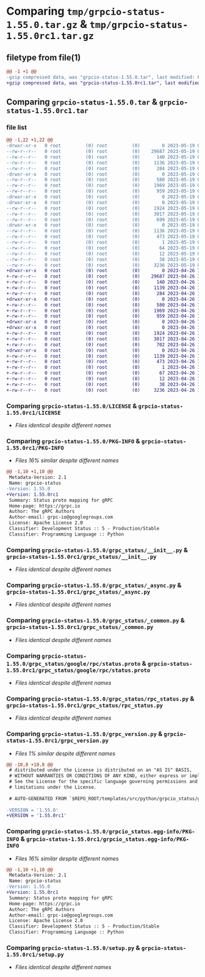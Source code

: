 # Comparing `tmp/grpcio-status-1.55.0.tar.gz` & `tmp/grpcio-status-1.55.0rc1.tar.gz`

## filetype from file(1)

```diff
@@ -1 +1 @@
-gzip compressed data, was "grpcio-status-1.55.0.tar", last modified: Fri May 19 00:11:42 2023, max compression
+gzip compressed data, was "grpcio-status-1.55.0rc1.tar", last modified: Wed Apr 26 10:35:46 2023, max compression
```

## Comparing `grpcio-status-1.55.0.tar` & `grpcio-status-1.55.0rc1.tar`

### file list

```diff
@@ -1,22 +1,22 @@
-drwxr-xr-x   0 root         (0) root         (0)        0 2023-05-19 00:11:42.537476 grpcio-status-1.55.0/
--rw-r--r--   0 root         (0) root         (0)    29687 2023-05-19 00:11:42.000000 grpcio-status-1.55.0/LICENSE
--rw-r--r--   0 root         (0) root         (0)      140 2023-05-19 00:03:20.000000 grpcio-status-1.55.0/MANIFEST.in
--rw-r--r--   0 root         (0) root         (0)     1136 2023-05-19 00:11:42.537476 grpcio-status-1.55.0/PKG-INFO
--rw-r--r--   0 root         (0) root         (0)      284 2023-05-19 00:03:20.000000 grpcio-status-1.55.0/README.rst
-drwxr-xr-x   0 root         (0) root         (0)        0 2023-05-19 00:11:42.533475 grpcio-status-1.55.0/grpc_status/
--rw-r--r--   0 root         (0) root         (0)      580 2023-05-19 00:03:20.000000 grpcio-status-1.55.0/grpc_status/__init__.py
--rw-r--r--   0 root         (0) root         (0)     1969 2023-05-19 00:03:20.000000 grpcio-status-1.55.0/grpc_status/_async.py
--rw-r--r--   0 root         (0) root         (0)      959 2023-05-19 00:03:20.000000 grpcio-status-1.55.0/grpc_status/_common.py
-drwxr-xr-x   0 root         (0) root         (0)        0 2023-05-19 00:11:42.529475 grpcio-status-1.55.0/grpc_status/google/
-drwxr-xr-x   0 root         (0) root         (0)        0 2023-05-19 00:11:42.533475 grpcio-status-1.55.0/grpc_status/google/rpc/
--rw-r--r--   0 root         (0) root         (0)     1924 2023-05-19 00:11:42.000000 grpcio-status-1.55.0/grpc_status/google/rpc/status.proto
--rw-r--r--   0 root         (0) root         (0)     3017 2023-05-19 00:03:20.000000 grpcio-status-1.55.0/grpc_status/rpc_status.py
--rw-r--r--   0 root         (0) root         (0)      699 2023-05-19 00:03:20.000000 grpcio-status-1.55.0/grpc_version.py
-drwxr-xr-x   0 root         (0) root         (0)        0 2023-05-19 00:11:42.537476 grpcio-status-1.55.0/grpcio_status.egg-info/
--rw-r--r--   0 root         (0) root         (0)     1136 2023-05-19 00:11:42.000000 grpcio-status-1.55.0/grpcio_status.egg-info/PKG-INFO
--rw-r--r--   0 root         (0) root         (0)      473 2023-05-19 00:11:42.000000 grpcio-status-1.55.0/grpcio_status.egg-info/SOURCES.txt
--rw-r--r--   0 root         (0) root         (0)        1 2023-05-19 00:11:42.000000 grpcio-status-1.55.0/grpcio_status.egg-info/dependency_links.txt
--rw-r--r--   0 root         (0) root         (0)       64 2023-05-19 00:11:42.000000 grpcio-status-1.55.0/grpcio_status.egg-info/requires.txt
--rw-r--r--   0 root         (0) root         (0)       12 2023-05-19 00:11:42.000000 grpcio-status-1.55.0/grpcio_status.egg-info/top_level.txt
--rw-r--r--   0 root         (0) root         (0)       38 2023-05-19 00:11:42.537476 grpcio-status-1.55.0/setup.cfg
--rw-r--r--   0 root         (0) root         (0)     3236 2023-05-19 00:03:20.000000 grpcio-status-1.55.0/setup.py
+drwxr-xr-x   0 root         (0) root         (0)        0 2023-04-26 10:35:46.872168 grpcio-status-1.55.0rc1/
+-rw-r--r--   0 root         (0) root         (0)    29687 2023-04-26 10:35:46.000000 grpcio-status-1.55.0rc1/LICENSE
+-rw-r--r--   0 root         (0) root         (0)      140 2023-04-26 10:25:03.000000 grpcio-status-1.55.0rc1/MANIFEST.in
+-rw-r--r--   0 root         (0) root         (0)     1139 2023-04-26 10:35:46.872168 grpcio-status-1.55.0rc1/PKG-INFO
+-rw-r--r--   0 root         (0) root         (0)      284 2023-04-26 10:25:03.000000 grpcio-status-1.55.0rc1/README.rst
+drwxr-xr-x   0 root         (0) root         (0)        0 2023-04-26 10:35:46.868168 grpcio-status-1.55.0rc1/grpc_status/
+-rw-r--r--   0 root         (0) root         (0)      580 2023-04-26 10:25:03.000000 grpcio-status-1.55.0rc1/grpc_status/__init__.py
+-rw-r--r--   0 root         (0) root         (0)     1969 2023-04-26 10:25:03.000000 grpcio-status-1.55.0rc1/grpc_status/_async.py
+-rw-r--r--   0 root         (0) root         (0)      959 2023-04-26 10:25:03.000000 grpcio-status-1.55.0rc1/grpc_status/_common.py
+drwxr-xr-x   0 root         (0) root         (0)        0 2023-04-26 10:35:46.860167 grpcio-status-1.55.0rc1/grpc_status/google/
+drwxr-xr-x   0 root         (0) root         (0)        0 2023-04-26 10:35:46.872168 grpcio-status-1.55.0rc1/grpc_status/google/rpc/
+-rw-r--r--   0 root         (0) root         (0)     1924 2023-04-26 10:35:46.000000 grpcio-status-1.55.0rc1/grpc_status/google/rpc/status.proto
+-rw-r--r--   0 root         (0) root         (0)     3017 2023-04-26 10:25:03.000000 grpcio-status-1.55.0rc1/grpc_status/rpc_status.py
+-rw-r--r--   0 root         (0) root         (0)      702 2023-04-26 10:25:03.000000 grpcio-status-1.55.0rc1/grpc_version.py
+drwxr-xr-x   0 root         (0) root         (0)        0 2023-04-26 10:35:46.872168 grpcio-status-1.55.0rc1/grpcio_status.egg-info/
+-rw-r--r--   0 root         (0) root         (0)     1139 2023-04-26 10:35:46.000000 grpcio-status-1.55.0rc1/grpcio_status.egg-info/PKG-INFO
+-rw-r--r--   0 root         (0) root         (0)      473 2023-04-26 10:35:46.000000 grpcio-status-1.55.0rc1/grpcio_status.egg-info/SOURCES.txt
+-rw-r--r--   0 root         (0) root         (0)        1 2023-04-26 10:35:46.000000 grpcio-status-1.55.0rc1/grpcio_status.egg-info/dependency_links.txt
+-rw-r--r--   0 root         (0) root         (0)       67 2023-04-26 10:35:46.000000 grpcio-status-1.55.0rc1/grpcio_status.egg-info/requires.txt
+-rw-r--r--   0 root         (0) root         (0)       12 2023-04-26 10:35:46.000000 grpcio-status-1.55.0rc1/grpcio_status.egg-info/top_level.txt
+-rw-r--r--   0 root         (0) root         (0)       38 2023-04-26 10:35:46.872168 grpcio-status-1.55.0rc1/setup.cfg
+-rw-r--r--   0 root         (0) root         (0)     3236 2023-04-26 10:25:03.000000 grpcio-status-1.55.0rc1/setup.py
```

### Comparing `grpcio-status-1.55.0/LICENSE` & `grpcio-status-1.55.0rc1/LICENSE`

 * *Files identical despite different names*

### Comparing `grpcio-status-1.55.0/PKG-INFO` & `grpcio-status-1.55.0rc1/PKG-INFO`

 * *Files 16% similar despite different names*

```diff
@@ -1,10 +1,10 @@
 Metadata-Version: 2.1
 Name: grpcio-status
-Version: 1.55.0
+Version: 1.55.0rc1
 Summary: Status proto mapping for gRPC
 Home-page: https://grpc.io
 Author: The gRPC Authors
 Author-email: grpc-io@googlegroups.com
 License: Apache License 2.0
 Classifier: Development Status :: 5 - Production/Stable
 Classifier: Programming Language :: Python
```

### Comparing `grpcio-status-1.55.0/grpc_status/__init__.py` & `grpcio-status-1.55.0rc1/grpc_status/__init__.py`

 * *Files identical despite different names*

### Comparing `grpcio-status-1.55.0/grpc_status/_async.py` & `grpcio-status-1.55.0rc1/grpc_status/_async.py`

 * *Files identical despite different names*

### Comparing `grpcio-status-1.55.0/grpc_status/_common.py` & `grpcio-status-1.55.0rc1/grpc_status/_common.py`

 * *Files identical despite different names*

### Comparing `grpcio-status-1.55.0/grpc_status/google/rpc/status.proto` & `grpcio-status-1.55.0rc1/grpc_status/google/rpc/status.proto`

 * *Files identical despite different names*

### Comparing `grpcio-status-1.55.0/grpc_status/rpc_status.py` & `grpcio-status-1.55.0rc1/grpc_status/rpc_status.py`

 * *Files identical despite different names*

### Comparing `grpcio-status-1.55.0/grpc_version.py` & `grpcio-status-1.55.0rc1/grpc_version.py`

 * *Files 1% similar despite different names*

```diff
@@ -10,8 +10,8 @@
 # distributed under the License is distributed on an "AS IS" BASIS,
 # WITHOUT WARRANTIES OR CONDITIONS OF ANY KIND, either express or implied.
 # See the License for the specific language governing permissions and
 # limitations under the License.
 
 # AUTO-GENERATED FROM `$REPO_ROOT/templates/src/python/grpcio_status/grpc_version.py.template`!!!
 
-VERSION = '1.55.0'
+VERSION = '1.55.0rc1'
```

### Comparing `grpcio-status-1.55.0/grpcio_status.egg-info/PKG-INFO` & `grpcio-status-1.55.0rc1/grpcio_status.egg-info/PKG-INFO`

 * *Files 16% similar despite different names*

```diff
@@ -1,10 +1,10 @@
 Metadata-Version: 2.1
 Name: grpcio-status
-Version: 1.55.0
+Version: 1.55.0rc1
 Summary: Status proto mapping for gRPC
 Home-page: https://grpc.io
 Author: The gRPC Authors
 Author-email: grpc-io@googlegroups.com
 License: Apache License 2.0
 Classifier: Development Status :: 5 - Production/Stable
 Classifier: Programming Language :: Python
```

### Comparing `grpcio-status-1.55.0/setup.py` & `grpcio-status-1.55.0rc1/setup.py`

 * *Files identical despite different names*


